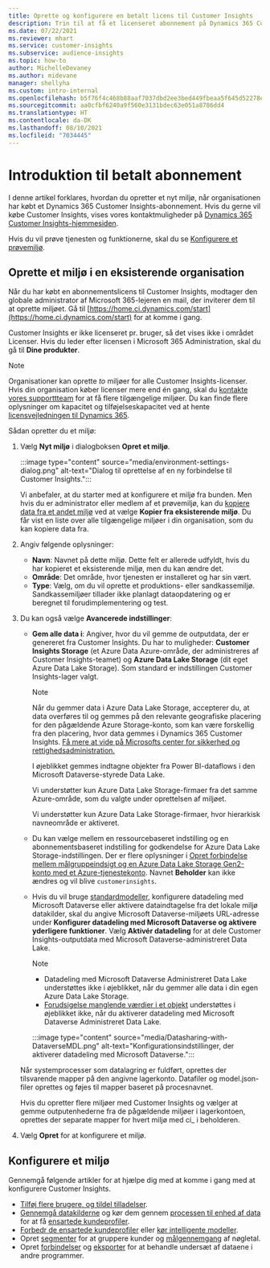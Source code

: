 ```yaml
---
title: Oprette og konfigurere en betalt licens til Customer Insights
description: Trin til at få et licenseret abonnement på Dynamics 365 Customer Insights og konfigurere det.
ms.date: 07/22/2021
ms.reviewer: mhart
ms.service: customer-insights
ms.subservice: audience-insights
ms.topic: how-to
author: MichelleDevaney
ms.author: midevane
manager: shellyha
ms.custom: intro-internal
ms.openlocfilehash: b5f76f4c468b88aaf7037dbd2ee3bed449fbeaa5f645d52278eee05b36b4e328
ms.sourcegitcommit: aa0cfbf6240a9f560e3131bdec63e051a8786dd4
ms.translationtype: HT
ms.contentlocale: da-DK
ms.lasthandoff: 08/10/2021
ms.locfileid: "7034445"
---
```

# <a name="get-started-with-a-paid-subscription"></a>Introduktion til betalt abonnement

I denne artikel forklares, hvordan du opretter et nyt miljø, når organisationen har købt et Dynamics 365 Customer Insights-abonnement. Hvis du gerne vil købe Customer Insights, vises vores kontaktmuligheder på [Dynamics 365 Customer Insights-hjemmesiden](https://dynamics.microsoft.com/ai/customer-insights/). 

Hvis du vil prøve tjenesten og funktionerne, skal du se [Konfigurere et prøvemiljø](get-started-trial.md).

## <a name="create-an-environment-in-an-existing-organization"></a>Oprette et miljø i en eksisterende organisation

Når du har købt en abonnementslicens til Customer Insights, modtager den globale administrator af Microsoft 365-lejeren en mail, der inviterer dem til at oprette miljøet. Gå til [https://home.ci.dynamics.com/start](https://home.ci.dynamics.com/start) for at komme i gang. 

Customer Insights er ikke licenseret pr. bruger, så det vises ikke i området Licenser. Hvis du leder efter licensen i Microsoft 365 Administration, skal du gå til **Dine produkter**. 

> [!NOTE]
> Organisationer kan oprette *to* miljøer for alle Customer Insights-licenser. Hvis din organisation køber licenser mere end én gang, skal du [kontakte vores supporttteam](https://go.microsoft.com/fwlink/?linkid=2079641) for at få flere tilgængelige miljøer. Du kan finde flere oplysninger om kapacitet og tilføjelseskapacitet ved at hente [licensvejledningen til Dynamics 365](https://go.microsoft.com/fwlink/?LinkId=866544).

Sådan opretter du et miljø:

1. Vælg **Nyt miljø** i dialogboksen **Opret et miljø**.

   :::image type="content" source="media/environment-settings-dialog.png" alt-text="Dialog til oprettelse af en ny forbindelse til Customer Insights.":::

   Vi anbefaler, at du starter med at konfigurere et miljø fra bunden. Men hvis du er administrator eller medlem af et prøvemiljø, kan du [kopiere data fra et andet miljø](manage-environments.md#copy-the-environment-configuration) ved at vælge **Kopier fra eksisterende miljø**. Du får vist en liste over alle tilgængelige miljøer i din organisation, som du kan kopiere data fra.

1. Angiv følgende oplysninger:
   - **Navn**: Navnet på dette miljø. Dette felt er allerede udfyldt, hvis du har kopieret et eksisterende miljø, men du kan ændre det.
   - **Område**: Det område, hvor tjenesten er installeret og har sin vært.
   - **Type**: Vælg, om du vil oprette et produktions- eller sandkassemiljø. Sandkassemiljøer tillader ikke planlagt dataopdatering og er beregnet til forudimplementering og test.
   
1. Du kan også vælge **Avancerede indstillinger**:

   - **Gem alle data i**: Angiver, hvor du vil gemme de outputdata, der er genereret fra Customer Insights. Du har to muligheder: **Customer Insights Storage** (et Azure Data Azure-område, der administreres af Customer Insights-teamet) og **Azure Data Lake Storage** (dit eget Azure Data Lake Storage). Som standard er indstillingen Customer Insights-lager valgt.

     > [!NOTE]
     > Når du gemmer data i Azure Data Lake Storage, accepterer du, at data overføres til og gemmes på den relevante geografiske placering for den pågældende Azure Storage-konto, som kan være forskellig fra den placering, hvor data gemmes i Dynamics 365 Customer Insights. [Få mere at vide på Microsofts center for sikkerhed og rettighedsadministration.](https://www.microsoft.com/trust-center)
     >
     > I øjeblikket gemmes indtagne objekter fra Power BI-dataflows i den Microsoft Dataverse-styrede Data Lake. 
     > 
     > Vi understøtter kun Azure Data Lake Storage-firmaer fra det samme Azure-område, som du valgte under oprettelsen af miljøet. 
     > 
     > Vi understøtter kun Azure Data Lake Storage-firmaer, hvor hierarkisk navneområde er aktiveret.


   - Du kan vælge mellem en ressourcebaseret indstilling og en abonnementsbaseret indstilling for godkendelse for Azure Data Lake Storage-indstillingen. Der er flere oplysninger i [Opret forbindelse mellem målgruppeindsigt og en Azure Data Lake Storage Gen2-konto med et Azure-tjenestekonto](connect-service-principal.md). Navnet **Beholder** kan ikke ændres og vil blive `customerinsights`.
   
   - Hvis du vil bruge [standardmodeller](predictions-overview.md#out-of-box-models), konfigurere datadeling med Microsoft Dataverse eller aktivere dataindtagelse fra det lokale miljø datakilder, skal du angive Microsoft Dataverse-miljøets URL-adresse under **Konfigurer datadeling med Microsoft Dataverse og aktivere yderligere funktioner**. Vælg **Aktivér datadeling** for at dele Customer Insights-outputdata med Microsoft Dataverse-administreret Data Lake.

     > [!NOTE]
     > - Datadeling med Microsoft Dataverse Administreret Data Lake understøttes ikke i øjeblikket, når du gemmer alle data i din egen Azure Data Lake Storage.
     > - [Forudsigelse manglende værdier i et objekt](predictions.md) understøttes i øjeblikket ikke, når du aktiverer datadeling med Microsoft Dataverse Administreret Data Lake.

     :::image type="content" source="media/Datasharing-with-DataverseMDL.png" alt-text="Konfigurationsindstillinger, der aktiverer datadeling med Microsoft Dataverse.":::

   Når systemprocesser som datalagring er fuldført, oprettes der tilsvarende mapper på den angivne lagerkonto. Datafiler og model.json-filer oprettes og føjes til mapper baseret på procesnavnet.

   Hvis du opretter flere miljøer med Customer Insights og vælger at gemme outputenhederne fra de pågældende miljøer i lagerkontoen, oprettes der separate mapper for hvert miljø med ci_<environmentid> i beholderen.

1. Vælg **Opret** for at konfigurere et miljø. 

## <a name="configure-an-environment"></a>Konfigurere et miljø

Gennemgå følgende artikler for at hjælpe dig med at komme i gang med at konfigurere Customer Insights. 

- [Tilføj flere brugere, og tildel tilladelser](permissions.md).
- [Gennemgå datakilderne](data-sources.md) og kør dem gennem [processen til enhed af data](data-unification.md) for at få [ensartede kundeprofiler](customer-profiles.md).
- [Forbedr de ensartede kundeprofiler](enrichment-hub.md) eller [kør intelligente modeller](predictions-overview.md).
- Opret [segmenter](segments.md) for at gruppere kunder og [målgennemgang](measures.md) af nøgletal.
- Opret [forbindelser](connections.md) og [eksporter](export-destinations.md) for at behandle undersæt af dataene i andre programmer.
